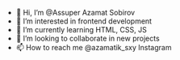 - 👋 Hi, I’m @Assuper Azamat Sobirov
- 👀 I’m interested in frontend development
- 🌱 I’m currently learning HTML, CSS, JS
- 💞️ I’m looking to collaborate in new projects
- 📫 How to reach me @azamatik_sxy Instagram

<!---
Assuper/Assuper is a ✨ special ✨ repository because its `README.md` (this file) appears on your GitHub profile.
You can click the Preview link to take a look at your changes.
--->
